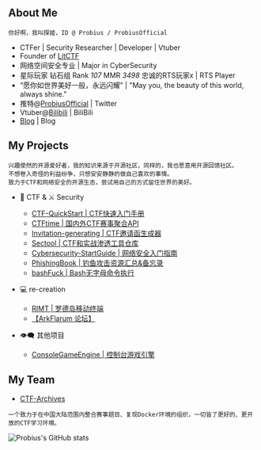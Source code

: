 <!--
**ProbiusOfficial/ProbiusOfficial** is a ✨ _special_ ✨ repository because its `README.md` (this file) appears on your GitHub profile.

Here are some ideas to get you started:

- 🔭 I’m currently working on ...
- 🌱 I’m currently learning ...
- 👯 I’m looking to collaborate on ...
- 🤔 I’m looking for help with ...
- 💬 Ask me about ...
- 📫 How to reach me: ...
- 😄 Pronouns: ...
- ⚡ Fun fact: ...
-->
## About Me
<!-- [![Top Langs](https://github-readme-stats.vercel.app/api/top-langs/?username=ProbiusOfficial&layout=compact)](https://github.com/anuraghazra/github-readme-stats) -->
```
你好啊，我叫探姬，ID @ Probius / ProbiusOfficial
```   

- CTFer | Security Researcher | Developer | Vtuber
- Founder of [LitCTF](https://github.com/ProbiusOfficial/LitCTF)
- 网络空间安全专业 | Major in CyberSecurity
- 星际玩家 钻石组 Rank *107* MMR *3498* 忠诚的RTS玩家x | RTS Player
- “愿你如世界美好一般，永远闪耀” | "May you, the beauty of this world, always shine."    
- 推特@[ProbiusOfficial](https://twitter.com/ProbiusOfficial) | Twitter
- Vtuber@[Bilibili](https://space.bilibili.com/27109929) | BiliBili
- [Blog](http://blog.probius.xyz/) | Blog  

## My Projects
```
兴趣使然的开源爱好者，我的知识来源于开源社区，同样的，我也愿意用开源回馈社区。
不想卷入奇怪的利益纷争，只想安安静静的做自己喜欢的事情。
致力于CTF和网络安全的开源生态，尝试用自己的方式留住世界的美好。
```
- 🏴 CTF & ⚔ Security
   - [CTF-QuickStart | CTF快速入门手册](https://github.com/ProbiusOfficial/CTF-QuickStart)
   - [CTFtime | 国内外CTF赛事聚合API](https://github.com/ProbiusOfficial/CTFtime)
   - [Invitation-generating | CTF邀请函生成器](https://github.com/ProbiusOfficial/Invitation-generating)
   - [Sectool | CTF和实战渗透工具仓库](https://github.com/ProbiusOfficial/SecTool)
   - [Cybersecurity-StartGuide | 网络安全入门指南](https://github.com/ProbiusOfficial/Cybersecurity-StartGuide)
   - [PhishingBook | 钓鱼攻击资源汇总&备忘录](https://github.com/tib36/PhishingBook)
   - [bashFuck | Bash无字母命令执行](https://github.com/ProbiusOfficial/bashFuck)

- 💻 re-creation
   - [RIMT | 罗德岛移动终端](https://www.bilibili.com/video/BV1mv4y1N7xx)
   - [【ArkFlarum 论坛】](https://bbs.arktoolbox.jamsg.cn/) 
                                                          
- 👁️‍🗨️ 其他项目
   - [ConsoleGameEngine | 控制台游戏引擎](https://github.com/EmptyDreams/ConsoleGameEngine)

## My Team
- [CTF-Archives](https://github.com/CTF-Archives)
```
一个致力于在中国大陆范围内整合赛事题目、复现Docker环境的组织，一切皆了更好的、更开放的CTF学习环境。
```

![Probius's GitHub stats](https://github-readme-stats.vercel.app/api?username=ProbiusOfficial&include_all_commits=true)  